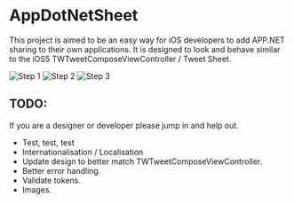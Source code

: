 # AppDotNetSheet

This project is aimed to be an easy way for iOS developers to add APP.NET sharing to their own applications. It is designed to look and behave similar to the iOS5 TWTweetComposeViewController / Tweet Sheet.

![Step 1](http://f.cl.ly/items/0r1B2c1e1Z3V0S2o1p18/AppDotNetSheet1.png)
![Step 2](http://f.cl.ly/items/0f2m1q1N0G2z2s1c262T/AppDotNetSheet3.png)
![Step 3](http://f.cl.ly/items/2P291G1C3m1G0U333p47/AppDotNetSheet2.png)

## TODO:
If you are a designer or developer please jump in and help out.

* Test, test, test
* Internationalisation / Localisation
* Update design to better match TWTweetComposeViewController.
* Better error handling.
* Validate tokens.
* Images. 
